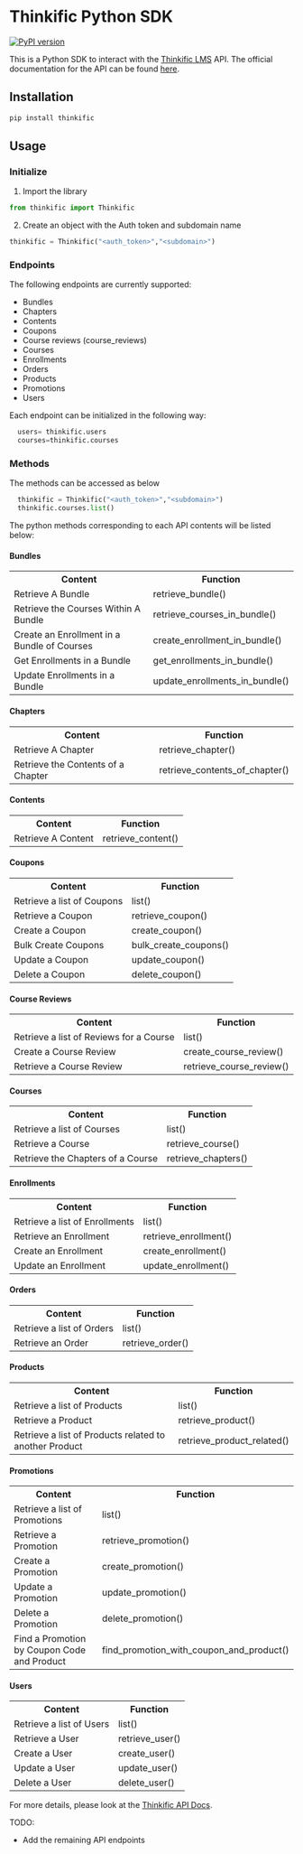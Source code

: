 # Thinkific Python SDK
[![PyPI version](https://badge.fury.io/py/thinkific.svg)](https://badge.fury.io/py/thinkific)

This is a Python SDK to interact with the
[Thinkific LMS](http://www.thinkific.com/) API. The official documentation for the API can be found
[here](https://api.thinkific.com/documentation).

## Installation

``` bash
pip install thinkific
```

## Usage
### Initialize

1) Import the library
  ``` python
  from thinkific import Thinkific 
  ```
2) Create an object with the Auth token and subdomain name
  ``` python
  thinkific = Thinkific("<auth_token>","<subdomain>")
  ```

### Endpoints
The following endpoints are currently supported:
- Bundles
- Chapters
- Contents
- Coupons
- Course reviews (course_reviews)
- Courses
- Enrollments
- Orders
- Products
- Promotions
- Users

Each endpoint can be initialized in the following way:
``` python
  users= thinkific.users
  courses=thinkific.courses
  ```
### Methods
The methods can be accessed as below
``` python
  thinkific = Thinkific("<auth_token>","<subdomain>")
  thinkific.courses.list()
  ```
The python methods corresponding to each API contents will be listed below:
#### Bundles
<table class="tg">
  <tr>
    <th class="tg-yw4l"><b>Content</b></th>
    <th class="tg-yw4l"><b>Function</b></th>
  </tr>
  <tr>
    <td class="tg-yw4l">Retrieve A Bundle</td>
    <td class="tg-yw4l">retrieve_bundle()</td>
  </tr>
  <tr>
    <td class="tg-yw4l">Retrieve the Courses Within A Bundle</td>
    <td class="tg-yw4l">retrieve_courses_in_bundle()</td>
  </tr>
   <tr>
    <td class="tg-yw4l">Create an Enrollment in a Bundle of Courses</td>
    <td class="tg-yw4l">create_enrollment_in_bundle()</td>
  </tr>
  <tr>
    <td class="tg-yw4l">Get Enrollments in a Bundle</td>
    <td class="tg-yw4l">get_enrollments_in_bundle()</td>
  </tr>
  <tr>
    <td class="tg-yw4l">Update Enrollments in a Bundle</td>
    <td class="tg-yw4l">update_enrollments_in_bundle()</td>
  </tr>
</table>

#### Chapters
<table class="tg">
  <tr>
    <th class="tg-yw4l"><b>Content</b></th>
    <th class="tg-yw4l"><b>Function</b></th>
  </tr>
  <tr>
    <td class="tg-yw4l">Retrieve A Chapter</td>
    <td class="tg-yw4l">retrieve_chapter()</td>
  </tr>
  
  <tr>
    <td class="tg-yw4l">Retrieve the Contents of a Chapter</td>
    <td class="tg-yw4l">retrieve_contents_of_chapter()</td>
  </tr>
</table>

#### Contents
<table class="tg">
  <tr>
    <th class="tg-yw4l"><b>Content</b></th>
    <th class="tg-yw4l"><b>Function</b></th>
  </tr>
  <tr>
    <td class="tg-yw4l">Retrieve A Content</td>
    <td class="tg-yw4l">retrieve_content()</td>
  </tr>
</table>

#### Coupons
<table class="tg">
  <tr>
    <th class="tg-yw4l"><b>Content</b></th>
    <th class="tg-yw4l"><b>Function</b></th>
  </tr>
  <tr>
    <td class="tg-yw4l">Retrieve a list of Coupons</td>
    <td class="tg-yw4l">list()</td>
  </tr>
  <tr>
    <td class="tg-yw4l">Retrieve a Coupon</td>
    <td class="tg-yw4l">retrieve_coupon()</td>
  </tr>
  <tr>
    <td class="tg-yw4l">Create a Coupon</td>
    <td class="tg-yw4l">create_coupon()</td>
  </tr>
  <tr>
    <td class="tg-yw4l">Bulk Create Coupons</td>
    <td class="tg-yw4l">bulk_create_coupons()</td>
  </tr>
  <tr>
    <td class="tg-yw4l">Update a Coupon</td>
    <td class="tg-yw4l">update_coupon()</td>
  </tr>
  <tr>
    <td class="tg-yw4l">Delete a Coupon</td>
    <td class="tg-yw4l">delete_coupon()</td>
  </tr>
</table>

#### Course Reviews
<table class="tg">
  <tr>
    <th class="tg-yw4l"><b>Content</b></th>
    <th class="tg-yw4l"><b>Function</b></th>
  </tr>
  <tr>
    <td class="tg-yw4l">Retrieve a list of Reviews for a Course</td>
    <td class="tg-yw4l">list()</td>
  </tr>
  <tr>
    <td class="tg-yw4l">Create a Course Review</td>
    <td class="tg-yw4l">create_course_review()</td>
  </tr>
  <tr>
    <td class="tg-yw4l">Retrieve a Course Review</td>
    <td class="tg-yw4l">retrieve_course_review()</td>
  </tr>
</table>

#### Courses
<table class="tg">
  <tr>
    <th class="tg-yw4l"><b>Content</b></th>
    <th class="tg-yw4l"><b>Function</b></th>
  </tr>
  <tr>
    <td class="tg-yw4l">Retrieve a list of Courses</td>
    <td class="tg-yw4l">list()</td>
  </tr>
  <tr>
    <td class="tg-yw4l">Retrieve a Course</td>
    <td class="tg-yw4l">retrieve_course()</td>
  </tr>
  <tr>
    <td class="tg-yw4l">Retrieve the Chapters of a Course</td>
    <td class="tg-yw4l">retrieve_chapters()</td>
  </tr>
</table>

#### Enrollments
<table class="tg">
  <tr>
    <th class="tg-yw4l"><b>Content</b></th>
    <th class="tg-yw4l"><b>Function</b></th>
  </tr>
  <tr>
    <td class="tg-yw4l">Retrieve a list of Enrollments</td>
    <td class="tg-yw4l">list()</td>
  </tr>
  <tr>
    <td class="tg-yw4l">Retrieve an Enrollment</td>
    <td class="tg-yw4l">retrieve_enrollment()</td>
  </tr>
  <tr>
    <td class="tg-yw4l">Create an Enrollment</td>
    <td class="tg-yw4l">create_enrollment()</td>
  </tr>
  <tr>
    <td class="tg-yw4l">Update an Enrollment</td>
    <td class="tg-yw4l">update_enrollment()</td>
  </tr>
</table>

#### Orders
<table class="tg">
  <tr>
    <th class="tg-yw4l"><b>Content</b></th>
    <th class="tg-yw4l"><b>Function</b></th>
  </tr>
  <tr>
    <td class="tg-yw4l">Retrieve a list of Orders</td>
    <td class="tg-yw4l">list()</td>
  </tr>
  <tr>
    <td class="tg-yw4l">Retrieve an Order</td>
    <td class="tg-yw4l">retrieve_order()</td>
  </tr>
</table>

#### Products
<table class="tg">
  <tr>
    <th class="tg-yw4l"><b>Content</b></th>
    <th class="tg-yw4l"><b>Function</b></th>
  </tr>
  <tr>
    <td class="tg-yw4l">Retrieve a list of Products</td>
    <td class="tg-yw4l">list()</td>
  </tr>
  <tr>
    <td class="tg-yw4l">Retrieve a Product</td>
    <td class="tg-yw4l">retrieve_product()</td>
  </tr>
  <tr>
    <td class="tg-yw4l">Retrieve a list of Products related to another Product</td>
    <td class="tg-yw4l">retrieve_product_related()</td>
  </tr>
</table>

#### Promotions
<table class="tg">
  <tr>
    <th class="tg-yw4l"><b>Content</b></th>
    <th class="tg-yw4l"><b>Function</b></th>
  </tr>
  <tr>
    <td class="tg-yw4l">Retrieve a list of Promotions</td>
    <td class="tg-yw4l">list()</td>
  </tr>
  <tr>
    <td class="tg-yw4l">Retrieve a Promotion</td>
    <td class="tg-yw4l">retrieve_promotion()</td>
  </tr>
  <tr>
    <td class="tg-yw4l">Create a Promotion</td>
    <td class="tg-yw4l">create_promotion()</td>
  </tr>
   <tr>
    <td class="tg-yw4l">Update a Promotion</td>
    <td class="tg-yw4l">update_promotion()</td>
  </tr>
  <tr>
    <td class="tg-yw4l">Delete a Promotion</td>
    <td class="tg-yw4l">delete_promotion()</td>
  </tr>
  <tr>
    <td class="tg-yw4l">Find a Promotion by Coupon Code and Product</td>
    <td class="tg-yw4l">find_promotion_with_coupon_and_product()</td>
  </tr>
</table>

#### Users
<table class="tg">
  <tr>
    <th class="tg-yw4l"><b>Content</b></th>
    <th class="tg-yw4l"><b>Function</b></th>
  </tr>
  <tr>
    <td class="tg-yw4l">Retrieve a list of Users</td>
    <td class="tg-yw4l">list()</td>
  </tr>
  <tr>
    <td class="tg-yw4l">Retrieve a User</td>
    <td class="tg-yw4l">retrieve_user()</td>
  </tr>
  <tr>
    <td class="tg-yw4l">Create a User</td>
    <td class="tg-yw4l">create_user()</td>
  </tr>
   <tr>
    <td class="tg-yw4l">Update a User</td>
    <td class="tg-yw4l">update_user()</td>
  </tr>
  <tr>
    <td class="tg-yw4l">Delete a User</td>
    <td class="tg-yw4l">delete_user()</td>
  </tr>
</table>

For more details, please look at the [Thinkific API Docs](https://api.thinkific.com/documentation).

TODO:
- Add the remaining API endpoints
